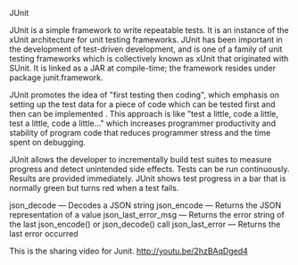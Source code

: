 JUnit 

JUnit is a simple framework to write repeatable tests. It is an instance of the xUnit architecture for unit testing frameworks.
JUnit has been important in the development of test-driven development, and is one of a family of unit testing frameworks which is collectively known as xUnit that originated with SUnit.
It is linked as a JAR at compile-time; the framework resides under package junit.framework.

JUnit promotes the idea of "first testing then coding", which emphasis on setting up the test data for a piece of code which can be tested first and then can be implemented .
This approach is like "test a little, code a little, test a little, code a little..." which increases programmer productivity and stability of program code that reduces programmer stress and the time spent on debugging.

JUnit allows the developer to incrementally build test suites to measure progress and detect unintended side effects. Tests can be run continuously. Results are provided immediately. 
JUnit shows test progress in a bar that is normally green but turns red when a test fails.

json_decode — Decodes a JSON string
json_encode — Returns the JSON representation of a value
json_last_error_msg — Returns the error string of the last json_encode() or json_decode() call
json_last_error — Returns the last error occurred

This is the sharing video for Junit.
http://youtu.be/2hzBAqDged4
